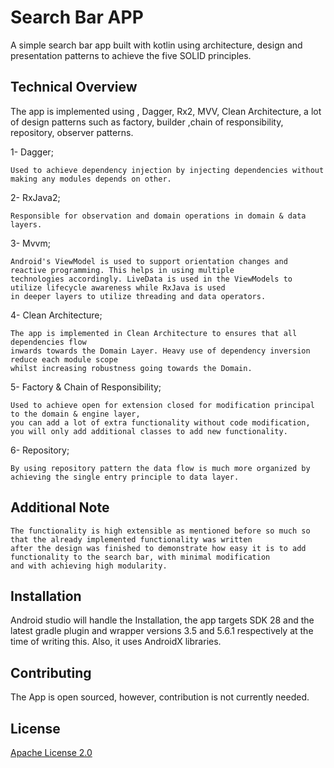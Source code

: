 # Search Bar APP

A simple search bar app built with kotlin using architecture, design and presentation patterns to achieve the five SOLID principles.

## Technical Overview

The app is implemented using , Dagger, Rx2, MVV, Clean Architecture, a lot of design patterns such as factory, builder ,chain of responsibility, repository, observer patterns.


1- Dagger;

	Used to achieve dependency injection by injecting dependencies without making any modules depends on other.

2- RxJava2;

	Responsible for observation and domain operations in domain & data layers.

3- Mvvm;

	Android's ViewModel is used to support orientation changes and reactive programming. This helps in using multiple
	technologies accordingly. LiveData is used in the ViewModels to utilize lifecycle awareness while RxJava is used
	in deeper layers to utilize threading and data operators.

4- Clean Architecture;

	The app is implemented in Clean Architecture to ensures that all dependencies flow 
	inwards towards the Domain Layer. Heavy use of dependency inversion reduce each module scope
	whilst increasing robustness going towards the Domain.

5- Factory & Chain of Responsibility;

    Used to achieve open for extension closed for modification principal to the domain & engine layer,
	you can add a lot of extra functionality without code modification, 
	you will only add additional classes to add new functionality.

6- Repository;

    By using repository pattern the data flow is much more organized by achieving the single entry principle to data layer.

## Additional Note
	
	The functionality is high extensible as mentioned before so much so that the already implemented functionality was written
	after the design was finished to demonstrate how easy it is to add functionality to the search bar, with minimal modification
	and with achieving high modularity.
	
## Installation

Android studio will handle the Installation, the app targets SDK 28 and the latest gradle plugin and wrapper versions
3.5 and 5.6.1 respectively at the time of writing this. Also, it uses AndroidX libraries.
	
## Contributing

The App is open sourced, however, contribution is not currently needed.
	
## License

[Apache License 2.0](https://choosealicense.com/licenses/apache-2.0/)




